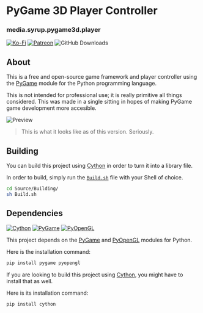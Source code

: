# PyGame 3D Player Controller
### media.syrup.pygame3d.player

[![Ko-Fi](https://img.shields.io/badge/donate-kofi-blue?style=for-the-badge&logo=ko-fi&color=E35B57&logoColor=FFFFFF&labelColor=232323)](https://ko-fi.com/molasses)
[![Patreon](https://img.shields.io/badge/donate-patreon-blue?style=for-the-badge&logo=patreon&color=E35B57&logoColor=FFFFFF&labelColor=232323)](https://www.patreon.com/molasseslover)
![GitHub Downloads](https://img.shields.io/github/downloads/SyrupMedia/media.syrup.pygame3D.player/total?color=E35B57&logo=github&logoColor=FFFFFF&style=for-the-badge&labelColor=232323)

## About
This is a free and open-source game framework and player controller using the [PyGame](https://www.pygame.org) module for the Python programming language.

This is not intended for professional use; it is really primitive all things considered. This was made in a single sitting in hopes of making
PyGame game development more accesible. 

![Preview](https://user-images.githubusercontent.com/60114762/162586906-517f2e0d-8deb-455d-9b5e-eb637073409d.svg)
> This is what it looks like as of this version. Seriously.

## Building
You can build this project using [Cython](https://cython.org) in order to turn it into a library file.

In order to build, simply run the [`Build.sh`](Source/Building/Build.sh) file with your Shell of choice.

```zsh
cd Source/Building/
sh Build.sh
```

## Dependencies
[![Cython](https://img.shields.io/badge/cython-pip-blue?style=for-the-badge&logo=python&color=E35B57&logoColor=FFFFFF&labelColor=232323)](https://pypi.org/project/Cython)
[![PyGame](https://img.shields.io/badge/pygame-pip-blue?style=for-the-badge&logo=python&color=E35B57&logoColor=FFFFFF&labelColor=232323)](https://pypi.org/project/pygame)
[![PyOpenGL](https://img.shields.io/badge/pyopengl-pip-blue?style=for-the-badge&logo=python&color=E35B57&logoColor=FFFFFF&labelColor=232323)](https://pypi.org/project/PyOpenGL)

This project depends on the [PyGame](https://www.pygame.org) and [PyOpenGL](http://pyopengl.sourceforge.net/) modules for Python.

Here is the installation command:
```sh
pip install pygame pyopengl
```

If you are looking to build this project using [Cython](https://cython.org), 
you might have to install that as well.

Here is its installation command:
```sh
pip install cython
```
